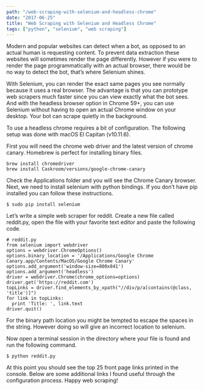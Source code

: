 ```yaml
---
path: "/web-scraping-with-selenium-and-headless-chrome"
date: "2017-06-25"
title: "Web Scraping with Selenium and Headless Chrome"
tags: ["python", "selenium", "web scraping"]
---
```


Modern and popular websites can detect when a bot, as opposed to an actual human is requesting content. To prevent data extraction these websites will sometimes render the page differently. However if you were to render the page programmatically with an actual browser, there would be no way to detect the bot, that’s where Selenium shines.

With Selenium, you can render the exact same pages you see normally because it uses a real browser. The advantage is that you can prototype web scrapers much faster since you can view exactly what the bot sees. And with the headless browser option in Chrome 59+, you can use Selenium without having to open an actual Chrome window on your desktop. Your bot can scrape quietly in the background.

To use a headless chrome requires a bit of configuration. The following setup was done with macOS El Capitan (v10.11.6).

First you will need the chrome web driver and the latest version of chrome canary. Homebrew is perfect for installing binary files.

```
brew install chromedriver
brew install Caskroom/versions/google-chrome-canary
```

Check the Applications folder and you will see the Chrome Canary browser. Next, we need to install selenium with python bindings. If you don’t have pip installed you can follow these instructions.

```
$ sudo pip install selenium
```

Let’s write a simple web scraper for reddit. Create a new file called reddit.py, open the file with your favorite text editor and paste the following code.

```
# reddit.py
from selenium import webdriver
options = webdriver.ChromeOptions()
options.binary_location = '/Applications/Google Chrome Canary.app/Contents/MacOS/Google Chrome Canary'
options.add_argument('window-size=800x841')
options.add_argument('headless')
driver = webdriver.Chrome(chrome_options=options)
driver.get('https://reddit.com')
topLinks = driver.find_elements_by_xpath("//div/p/a[contains(@class, 'title')]")
for link in topLinks:
  print 'Title: ', link.text
driver.quit()
```

For the binary path location you might be tempted to escape the spaces in the string. However doing so will give an incorrect location to selenium.

Now open a terminal session in the directory where your file is found and run the following command.
```
$ python reddit.py
```

At this point you should see the top 25 front page links printed in the console. Below are some additional links I found useful through the configuration process. Happy web scraping!